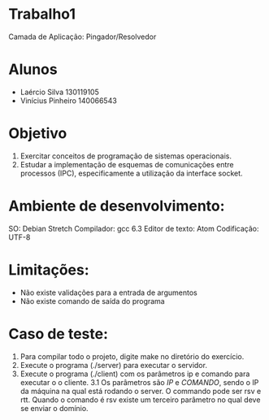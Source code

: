 # Trabalho1
Camada de Aplicação: Pingador/Resolvedor

# Alunos

- Laércio Silva	    130119105
- Vinícius Pinheiro 140066543

# Objetivo
1) Exercitar conceitos de programação de sistemas operacionais.
2) Estudar a implementação de esquemas de comunicações entre processos (IPC), especificamente
a utilização da interface socket.

# Ambiente de desenvolvimento:

SO: Debian Stretch
Compilador: gcc 6.3
Editor de texto: Atom
Codificação: UTF-8

# Limitações:
- Não existe validações para a entrada de argumentos
- Não existe comando de saída do programa

# Caso de teste:

1. Para compilar todo o projeto, digite make no diretório do exercício.
2. Execute o programa (./server) para executar o servidor.
3. Execute o programa (./client) com os parâmetros ip e comando para executar o o cliente.
3.1 Os parâmetros são _IP_ e _COMANDO_, sendo o IP da máquina na qual está rodando o server. O commando pode ser rsv e rtt. Quando o comando é rsv existe um terceiro parâmetro no qual deve se enviar o domínio.
